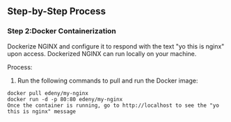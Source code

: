 ####
## Step-by-Step Process
### Step 2:Docker Containerization

Dockerize NGINX and configure it to respond with the text "yo this is nginx" upon access.
Dockerized NGINX can run locally on your machine.

Process:
1. Run the following commands to pull and run the Docker image:

```hcl
docker pull edeny/my-nginx
docker run -d -p 80:80 edeny/my-nginx
Once the container is running, go to http://localhost to see the "yo this is nginx" message
